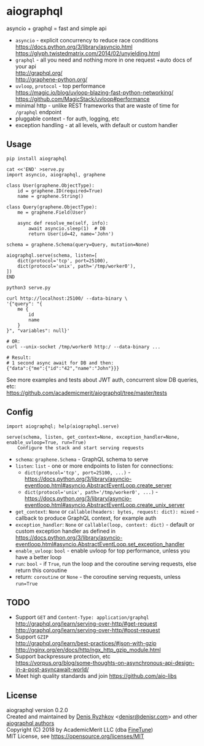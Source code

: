 # aiographql

asyncio + graphql = fast and simple api

* `asyncio` - explicit concurrency to reduce race conditions  
  https://docs.python.org/3/library/asyncio.html  
  https://glyph.twistedmatrix.com/2014/02/unyielding.html
* `graphql` - all you need and nothing more in one request +auto docs of your api  
  http://graphql.org/  
  http://graphene-python.org/
* `uvloop`, `protocol` - top performance  
  https://magic.io/blog/uvloop-blazing-fast-python-networking/  
  https://github.com/MagicStack/uvloop#performance
* minimal http - unlike REST frameworks that are waste of time for `/graphql` endpoint
* pluggable context - for auth, logging, etc
* exception handling - at all levels, with default or custom handler

## Usage

    pip install aiographql

    cat <<'END' >serve.py
    import asyncio, aiographql, graphene

    class User(graphene.ObjectType):
        id = graphene.ID(required=True)
        name = graphene.String()

    class Query(graphene.ObjectType):
        me = graphene.Field(User)

        async def resolve_me(self, info):
            await asyncio.sleep(1)  # DB
            return User(id=42, name='John')

    schema = graphene.Schema(query=Query, mutation=None)

    aiographql.serve(schema, listen=[
        dict(protocol='tcp', port=25100),
        dict(protocol='unix', path='/tmp/worker0'),
    ])
    END

    python3 serve.py

    curl http://localhost:25100/ --data-binary \
    '{"query": "{
        me {
            id
            name
        }
    }", "variables": null}'

    # OR:
    curl --unix-socket /tmp/worker0 http:/ --data-binary ...

    # Result:
    # 1 second async await for DB and then:
    {"data":{"me":{"id":"42","name":"John"}}}

See more examples and tests about JWT auth, concurrent slow DB queries, etc:  
https://github.com/academicmerit/aiographql/tree/master/tests

## Config

    import aiographql; help(aiographql.serve)

    serve(schema, listen, get_context=None, exception_handler=None, enable_uvloop=True, run=True)
        Configure the stack and start serving requests

* `schema`: `graphene.Schema` - GraphQL schema to serve
* `listen`: `list` - one or more endpoints to listen for connections:
    * `dict(protocol='tcp', port=25100, ...)` - https://docs.python.org/3/library/asyncio-eventloop.html#asyncio.AbstractEventLoop.create_server
    * `dict(protocol='unix', path='/tmp/worker0', ...)` - https://docs.python.org/3/library/asyncio-eventloop.html#asyncio.AbstractEventLoop.create_unix_server
* `get_context`: `None` or `callable(headers: bytes, request: dict): mixed` - callback to produce GraphQL context, for example auth
* `exception_handler`: `None` or `callable(loop, context: dict)` - default or custom exception handler as defined in  
  https://docs.python.org/3/library/asyncio-eventloop.html#asyncio.AbstractEventLoop.set_exception_handler
* `enable_uvloop`: `bool` - enable uvloop for top performance, unless you have a better loop
* `run`: `bool` - if `True`, run the loop and the coroutine serving requests, else return this coroutine
* return: `coroutine` or `None` - the coroutine serving requests, unless `run=True`

## TODO

* Support `GET` and `Content-Type: application/graphql`  
  http://graphql.org/learn/serving-over-http/#get-request  
  http://graphql.org/learn/serving-over-http/#post-request
* Support `GZIP`  
  http://graphql.org/learn/best-practices/#json-with-gzip  
  http://nginx.org/en/docs/http/ngx_http_gzip_module.html
* Support backpressure protection, etc  
  https://vorpus.org/blog/some-thoughts-on-asynchronous-api-design-in-a-post-asyncawait-world/
* Meet high quality standards and join https://github.com/aio-libs

## License

aiographql version 0.2.0  
Created and maintained by [Denis Ryzhkov](https://github.com/denis-ryzhkov/) \<denisr@denisr.com\> and other [aiographql authors](AUTHORS.md)  
Copyright (C) 2018 by AcademicMerit LLC (dba [FineTune](https://www.finetunelearning.com/))  
MIT License, see https://opensource.org/licenses/MIT
